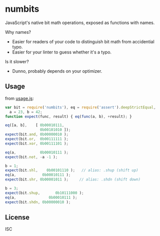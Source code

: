 ﻿
<!--#echo json="package.json" key="name" underline="=" -->
numbits
=======
<!--/#echo -->

<!--#echo json="package.json" key="description" -->
JavaScript&#39;s native bit math operations, exposed as functions with names.
<!--/#echo -->


Why names?

  * Easier for readers of your code to distinguish bit math from
    accidential typo.
  * Easier for your linter to guess whether it's a typo.

Is it slower?

  * Dunno, probably depends on your optimizer.


Usage
-----

from [usage.js](usage.js):

<!--#include file="usage.js" start="  //#u" stop="  //#r"
  outdent="  " code="javascript" -->
<!--#verbatim lncnt="24" -->
```javascript
var bit = require('numbits'), eq = require('assert').deepStrictEqual,
  a = 23, b = 42;
function expect(func, result) { eq(func(a, b), +result); }

eq([a, b],    [ 0b00010111,
                0b00101010 ]);
expect(bit.and, 0b00000010 );
expect(bit.or,  0b00111111 );
expect(bit.xor, 0b00111101 );

eq(a,           0b00010111 );
expect(bit.not, -a -1 );

b = 1;
expect(bit.shl,    0b00101110 );   // alias: .shup (shift up)
eq(a,            0b00010111 );
expect(bit.shr, 0b00001011 );     // alias: .shdn (shift down)

b = 3;
expect(bit.shup,       0b10111000 );
eq(a,               0b00010111 );
expect(bit.shdn, 0b00000010 );
```
<!--/include-->



<!--#toc stop="scan" -->


License
-------
<!--#echo json="package.json" key=".license" -->
ISC
<!--/#echo -->
